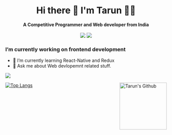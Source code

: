 


<h1 align="center">
  <b>Hi there 👋 I'm Tarun 👨‍💻</b><br>
</h1>

<p align="center">
  <b>A Competitive Programmer and Web developer from India</b>
  <br><br>
  <a href="https://www.linkedin.com/in/tarun-kumar-91614016b/"><img src="https://img.shields.io/badge/LinkedIn-0077B5?style=for-the-badge&logo=linkedin&logoColor=white"></a> 
  <a href= "mailto: Tarunmzn98@gmail.com"><img src="https://img.shields.io/badge/Gmail-D14836?style=for-the-badge&logo=gmail&logoColor=white"></a>
</p>

<p align="left">
  <h3>I’m currently working on frontend development</h3>
  <ul>
     <li>🌱 I’m currently learning  React-Native and Redux</li>
     <li>💬 Ask me about Web devlopemnt related  stuff.</li>
  </ul>
</p>



![](https://komarev.com/ghpvc/?username=Tarunkumar11&style=flat-square&label=Visits)

<p style="
    display: flex;
    justify-content: space-between;
    flex-wrap: wrap;
"><a target="_blank" rel="noopener noreferrer" href="https://camo.githubusercontent.com/35bd2e1a261a55b60e1b2d63afcd2aef1188b3fcc87784d84a7719d071876e4c/68747470733a2f2f6769746875622d726561646d652d73746174732e76657263656c2e6170702f6170692f746f702d6c616e67732f3f757365726e616d653d546172756e6b756d61723131266c61796f75743d636f6d70616374"><img src="https://camo.githubusercontent.com/35bd2e1a261a55b60e1b2d63afcd2aef1188b3fcc87784d84a7719d071876e4c/68747470733a2f2f6769746875622d726561646d652d73746174732e76657263656c2e6170702f6170692f746f702d6c616e67732f3f757365726e616d653d546172756e6b756d61723131266c61796f75743d636f6d70616374" alt="Top Langs" data-canonical-src="https://github-readme-stats.vercel.app/api/top-langs/?username=Tarunkumar11&amp;layout=compact" style="max-width: 100%;"></a> <a target="_blank" style="max-width: 100%;height: 10.5em; rel="noopener noreferrer" href="https://camo.githubusercontent.com/41415bcf82e5662cd18e30b5cad62803ef39251834ced8b30b81a78558dcf633/68747470733a2f2f6769746875622d726561646d652d73746174732e76657263656c2e6170702f6170693f757365726e616d653d546172756e6b756d617231312662675f636f6c6f723d33302c6539363434332c393034653935267469746c655f636f6c6f723d66666626746578745f636f6c6f723d66666626686964653d73746172732c697373756573"><img src="https://camo.githubusercontent.com/41415bcf82e5662cd18e30b5cad62803ef39251834ced8b30b81a78558dcf633/68747470733a2f2f6769746875622d726561646d652d73746174732e76657263656c2e6170702f6170693f757365726e616d653d546172756e6b756d617231312662675f636f6c6f723d33302c6539363434332c393034653935267469746c655f636f6c6f723d66666626746578745f636f6c6f723d66666626686964653d73746172732c697373756573" alt="Tarun's Github" data-canonical-src="https://github-readme-stats.vercel.app/api?username=Tarunkumar11&amp;bg_color=30,e96443,904e95&amp;title_color=fff&amp;text_color=fff&amp;hide=stars,issues" style="max-width: 100%;height: 10.5em;"></a></p>









<!--
**Tarunkumar11/Tarunkumar11** is a ✨ _special_ ✨ repository because its `README.md` (this file) appears on your GitHub profile.

Here are some ideas to get you started:

- 🔭 I’m currently working on ...
- 🌱 I’m currently learning ...
- 👯 I’m looking to collaborate on ...
- 🤔 I’m looking for help with ...
- 💬 Ask me about ...
- 📫 How to reach me: ...
- 😄 Pronouns: ...
- ⚡ Fun fact: ...
-->
